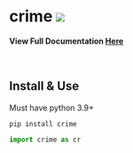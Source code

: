 <h1> crime     <a href="https://pypi.org/project/crime/" alt="Version"> <img src="https://img.shields.io/pypi/v/crime.svg" /></a> </h1>

**View Full Documentation [Here](https://github.com/ryayoung/crime)**

<br>

## Install & Use

Must have python 3.9+

```
pip install crime
```

```py
import crime as cr
```

<br>

